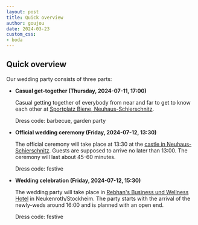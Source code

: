 ```yaml
---
layout: post
title: Quick overview
author: goujou
date: 2024-03-23
custom_css:
- boda
---
```


## Quick overview

Our wedding party consists of three parts:

- **Casual get-together (Thursday, 2024-07-11, 17:00)**

    Casual getting together of everybody from near and far to get to know each other at [Sportplatz Biene, Neuhaus-Schierschnitz](https://www.google.com/maps/place/Sportplatz+Biene/@50.3065895,11.2361265,14.08z/data=!4m6!3m5!1s0x47a3d81a0b488063:0xf9faad79201a9151!8m2!3d50.3127882!4d11.2240278!16s%2Fg%2F11g9m982xz?authuser=0&entry=ttu).

    Dress code: barbecue, garden party
 
- **Official wedding ceremony (Friday, 2024-07-12, 13:30)**

    The official ceremony will take place at 13:30 at the [castle in Neuhaus-Schierschnitz](https://www.coburg-rennsteig.de/poi/burg-neuhaus).
    Guests are supposed to arrive no later than 13:00.
    The ceremony will last about 45-60 minutes.

    Dress code: festive

- **Wedding celebration (Friday, 2024-07-12, 15:30)**

    The wedding party will take place in [Rebhan's Business und Wellness Hotel](https://hotel-rebhan.de/?lang=en) in Neukenroth/Stockheim.
    The party starts with the arrival of the newly-weds around 16:00 and is planned with an open end.

    Dress code: festive

